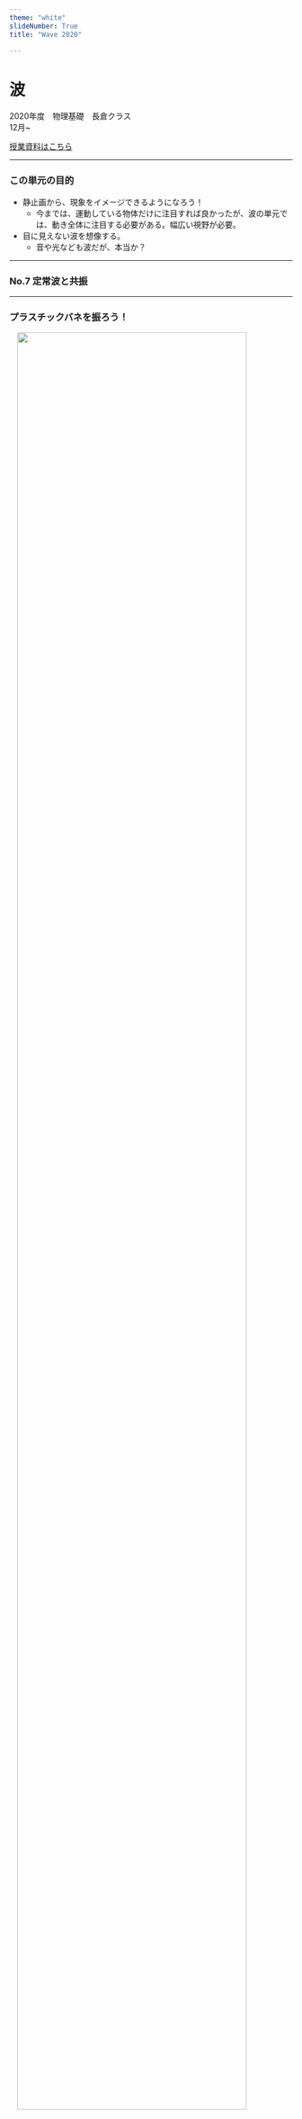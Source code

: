 ```yaml
---
theme: "white"
slideNumber: True
title: "Wave 2020"

---
```



# 波
2020年度　物理基礎　長倉クラス  
12月~　  
  


[授業資料はこちら](https://github.com/phys-ken/2020buturikiso_slides)

---

### この単元の目的
* 静止画から、現象をイメージできるようになろう！  
  * 今までは、運動している物体だけに注目すれば良かったが、波の単元では、動き全体に注目する必要がある。幅広い視野が必要。  
* 目に見えない波を想像する。
  * 音や光なども波だが、本当か？

---

### No.7 定常波と共振



---

  ### プラスチックバネを振ろう！
　<img width="90%" src="fig/purabane.png" /><span style="font-size:50%"></span>  
頌栄女子学院中学高等学校 北原先生 作図

---

  ### 実験結果
  <img width="100%" src="fig/kyosin.png" /><span style="font-size:50%"></span> 　

---

### 重ね合わせと共振
[シミュレーションサイト](https://phys-ken.github.io/Resonance_Mov/export/index.html#/9)

---


### 共振と共鳴
* ある特定のリズムで揺らしたときに大きく揺れる現象を、<span style="color:red">共振</span>（音の場合は<span style="color:red">共鳴</span>）と呼ぶ。
  * [グラスの共振](https://www.youtube.com/watch?v=LQdHOtxsX0g&feature=emb_logo)
  * [タコマナローズ橋の崩壊](https://www.youtube.com/watch?v=3mt6KpWvpbM)

  <img width="40%" src="fig/gurasu.png" /><span style="font-size:50%"></span> 　
　<img width="40%" src="fig/takoma.jpeg" /><span style="font-size:50%"></span>

---

### No.8 弦の振動実験
<span style="color:red"></span>

---

### 前回やったこと
* 入射波と反射波が重なり合うと、定常波ができる。
* 実際にやってみると、ちょうど良い振動数のときにしか定常波はできない。
  * 手元でも波は反射しているので、２つ以上の波が重なっている！
  * 行って戻って行って戻って…の<span style="color:red">全てがちょうどよく重なる</span>とき、定常波は大きくなる。

--

  ### 参考　定常波

  <img width="100%" src="fig/kyosin.png" /><span style="font-size:50%"></span> 　

--


### 前回やったこと(続き)
* ある特定のリズムで揺らしたときに大きく揺れる現象を、<span style="color:red">共振</span>（音の場合は<span style="color:red">共鳴</span>）と呼ぶ。
  * [グラスの共振](https://www.youtube.com/watch?v=LQdHOtxsX0g&feature=emb_logo)
  * [タコマナローズ橋の崩壊](https://www.youtube.com/watch?v=3mt6KpWvpbM)

  <img width="40%" src="fig/gurasu.png" /><span style="font-size:50%"></span> 　
<img width="40%" src="fig/takoma.jpeg" /><span style="font-size:50%"></span>



---

### 今日やること
弦の共振条件を探る！

---

### 使うもの
* スピーカー
* アンプ(長倉の手作り)  
→壊れやすいから引っ張らないで...
* iPhone
* Function Genelator アプリ


---

### 実験の状況の説明

<iframe width="560" height="315" src="https://www.youtube.com/embed/YAzylCur1O4" frameborder="0" allow="accelerometer; autoplay; clipboard-write; encrypted-media; gyroscope; picture-in-picture" allowfullscreen></iframe>

--- 
実験道具は、全てセットアップ済み

--

### 参考　実験の様子

  <img width="100%" src="fig/jikken.jpg" /><span style="font-size:50%"></span> 　

---

### 実験についてアドバイス

* スピーカーと糸は、軽く触れるように。
* まず、ピンクの弦から実験すること。
* 初めは、36~42Hzくらいで、２倍振動をみてみよう。
* +- 1Hz で微調整
* 表を埋めるのは、次回。まずは実験結果をまとめる！

---

### No.9 弦の共振(音もやりたい)
<span style="color:red"></span>

---

 ### 思い出そう。
　<img width="90%" src="fig/purabane.png" /><span style="font-size:50%"></span>  
頌栄女子学院中学高等学校 北原先生 作図

---

### スピーカーと火

<iframe width="560" height="315" src="https://www.youtube.com/embed/DkdYGCfrQTE" frameborder="0" allow="accelerometer; autoplay; clipboard-write; encrypted-media; gyroscope; picture-in-picture" allowfullscreen></iframe>

---

### 横波と縦波

---

<video src = "fig/tateyoko.mp4" width = 400>
このブラウザでは動画はサポートされていません。Google Chrome等でご覧ください。</video>